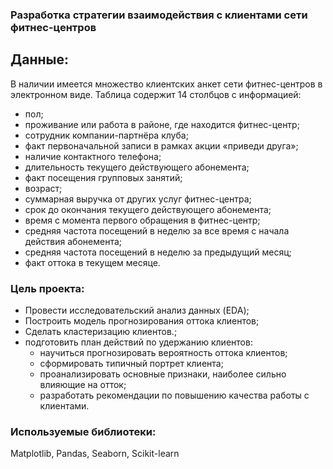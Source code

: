 ### Разработка стратегии взаимодействия с клиентами сети фитнес-центров

## Данные:
В наличии имеется множество клиентских анкет сети фитнес-центров в электронном виде.
Таблица содержит 14 столбцов с информацией:
   -  пол;
   -  проживание или работа в районе, где находится фитнес-центр;
   -  сотрудник компании-партнёра клуба;
   -  факт первоначальной записи в рамках акции «приведи друга»;
   -  наличие контактного телефона;
   -  длительность текущего действующего абонемента;
   -  факт посещения групповых занятий;
   -  возраст;
   -  суммарная выручка от других услуг фитнес-центра;
   -  срок до окончания текущего действующего абонемента;
   -  время с момента первого обращения в фитнес-центр;
   -  средняя частота посещений в неделю за все время с начала действия абонемента;
   -  средняя частота посещений в неделю за предыдущий месяц;
   -  факт оттока в текущем месяце.

### Цель проекта:
- Провести исследовательский анализ данных (EDA);
- Построить модель прогнозирования оттока клиентов;
- Сделать кластеризацию клиентов.;
- подготовить план действий по удержанию клиентов:
    - научиться прогнозировать вероятность оттока клиентов;
    - сформировать типичный портрет клиента;
    - проанализировать основные признаки, наиболее сильно влияющие на отток;
    - разработать рекомендации по повышению качества работы с клиентами.

### Используемые библиотеки:

Matplotlib, Pandas, Seaborn, Scikit-learn
